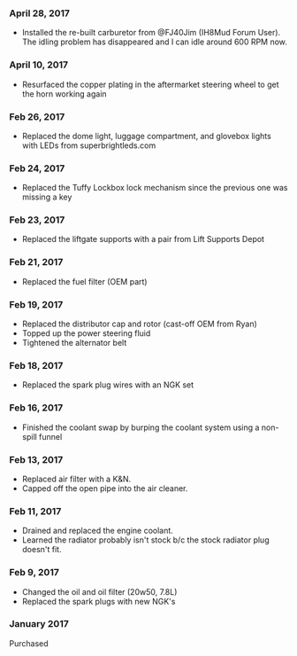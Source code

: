 ### April 28, 2017
- Installed the re-built carburetor from @FJ40Jim (IH8Mud Forum User). The idling problem has disappeared and I can idle around 600 RPM now.

### April 10, 2017
- Resurfaced the copper plating in the aftermarket steering wheel to get the horn working again

### Feb 26, 2017
- Replaced the dome light, luggage compartment, and glovebox lights with LEDs from superbrightleds.com

### Feb 24, 2017
- Replaced the Tuffy Lockbox lock mechanism since the previous one was missing a key

### Feb 23, 2017
- Replaced the liftgate supports with a pair from Lift Supports Depot

### Feb 21, 2017
- Replaced the fuel filter (OEM part)

### Feb 19, 2017
- Replaced the distributor cap and rotor (cast-off OEM from Ryan)
- Topped up the power steering fluid
- Tightened the alternator belt

### Feb 18, 2017
- Replaced the spark plug wires with an NGK set

### Feb 16, 2017
- Finished the coolant swap by burping the coolant system using a non-spill funnel

### Feb 13, 2017
- Replaced air filter with a K&N.
- Capped off the open pipe into the air cleaner.

### Feb 11, 2017
- Drained and replaced the engine coolant.
- Learned the radiator probably isn't stock b/c the stock radiator plug doesn't fit.

### Feb 9, 2017
- Changed the oil and oil filter (20w50, 7.8L)
- Replaced the spark plugs with new NGK's

### January 2017
Purchased
